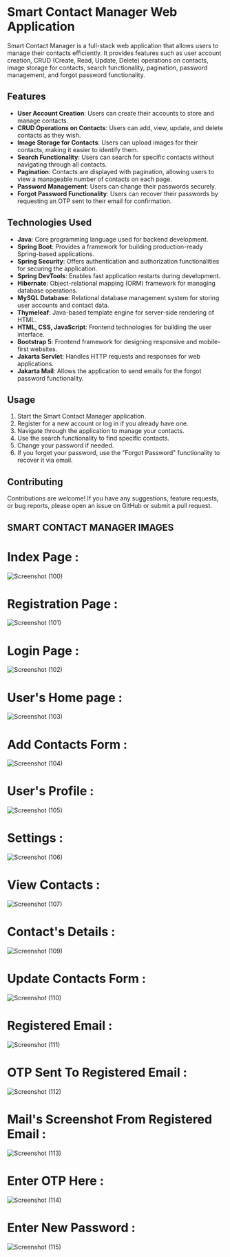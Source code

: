 # Smart Contact Manager Web Application

Smart Contact Manager is a full-stack web application that allows users to manage their contacts efficiently. It provides features such as user account creation, CRUD (Create, Read, Update, Delete) operations on contacts, image storage for contacts, search functionality, pagination, password management, and forgot password functionality.

## Features

- **User Account Creation**: Users can create their accounts to store and manage contacts.
- **CRUD Operations on Contacts**: Users can add, view, update, and delete contacts as they wish.
- **Image Storage for Contacts**: Users can upload images for their contacts, making it easier to identify them.
- **Search Functionality**: Users can search for specific contacts without navigating through all contacts.
- **Pagination**: Contacts are displayed with pagination, allowing users to view a manageable number of contacts on each page.
- **Password Management**: Users can change their passwords securely.
- **Forgot Password Functionality**: Users can recover their passwords by requesting an OTP sent to their email for confirmation.

## Technologies Used

- **Java**: Core programming language used for backend development.
- **Spring Boot**: Provides a framework for building production-ready Spring-based applications.
- **Spring Security**: Offers authentication and authorization functionalities for securing the application.
- **Spring DevTools**: Enables fast application restarts during development.
- **Hibernate**: Object-relational mapping (ORM) framework for managing database operations.
- **MySQL Database**: Relational database management system for storing user accounts and contact data.
- **Thymeleaf**: Java-based template engine for server-side rendering of HTML.
- **HTML, CSS, JavaScript**: Frontend technologies for building the user interface.
- **Bootstrap 5**: Frontend framework for designing responsive and mobile-first websites.
- **Jakarta Servlet**: Handles HTTP requests and responses for web applications.
- **Jakarta Mail**: Allows the application to send emails for the forgot password functionality.

## Usage

1. Start the Smart Contact Manager application.
2. Register for a new account or log in if you already have one.
3. Navigate through the application to manage your contacts.
4. Use the search functionality to find specific contacts.
5. Change your password if needed.
6. If you forget your password, use the "Forgot Password" functionality to recover it via email.

## Contributing

Contributions are welcome! If you have any suggestions, feature requests, or bug reports, please open an issue on GitHub or submit a pull request.

## SMART CONTACT MANAGER IMAGES
# Index Page :
![Screenshot (100)](https://github.com/saurabhpatle07/Smart_Contact_Manager_SpringBoot/assets/107913745/a7fe831e-f058-4cb7-ba8e-211a79d34741)

# Registration Page :
![Screenshot (101)](https://github.com/saurabhpatle07/Smart_Contact_Manager_SpringBoot/assets/107913745/a855c689-a84e-4eb8-9b58-512458c4402a)

# Login Page :
![Screenshot (102)](https://github.com/saurabhpatle07/Smart_Contact_Manager_SpringBoot/assets/107913745/20bc6902-d283-44bc-ad75-06a01451fa65)

# User's Home page :
![Screenshot (103)](https://github.com/saurabhpatle07/Smart_Contact_Manager_SpringBoot/assets/107913745/902222b9-1816-4d88-bfa6-8ba0cfcc5e93)

# Add Contacts Form :
![Screenshot (104)](https://github.com/saurabhpatle07/Smart_Contact_Manager_SpringBoot/assets/107913745/dea9e030-8d2e-476b-9396-4ba0c837b4f1)

# User's Profile :
![Screenshot (105)](https://github.com/saurabhpatle07/Smart_Contact_Manager_SpringBoot/assets/107913745/39dcefbd-4b34-451d-91fd-4440ce800ed2)

# Settings :
![Screenshot (106)](https://github.com/saurabhpatle07/Smart_Contact_Manager_SpringBoot/assets/107913745/388e105f-4330-452a-888b-aefd797c020b)

# View Contacts :
![Screenshot (107)](https://github.com/saurabhpatle07/Smart_Contact_Manager_SpringBoot/assets/107913745/5c44cc0b-8779-4735-8808-6568b8ef4b9e)

# Contact's Details :
![Screenshot (109)](https://github.com/saurabhpatle07/Smart_Contact_Manager_SpringBoot/assets/107913745/c3f0444c-9c3a-4570-b95b-01660c801007)

# Update Contacts Form :
![Screenshot (110)](https://github.com/saurabhpatle07/Smart_Contact_Manager_SpringBoot/assets/107913745/6f594204-42d1-4dc7-9aaf-22a755f0d2d6)

# Registered Email :
![Screenshot (111)](https://github.com/saurabhpatle07/Smart_Contact_Manager_SpringBoot/assets/107913745/2386f0a3-794e-48e4-9e95-8f2cb7586134)

# OTP Sent To Registered Email :
![Screenshot (112)](https://github.com/saurabhpatle07/Smart_Contact_Manager_SpringBoot/assets/107913745/69390e41-b3e4-4cfe-8556-6a8cd4c7d4f5)

# Mail's Screenshot From Registered Email :
![Screenshot (113)](https://github.com/saurabhpatle07/Smart_Contact_Manager_SpringBoot/assets/107913745/4e9cb7cd-8c06-4720-8a30-bff8078d7640)

# Enter OTP Here :
![Screenshot (114)](https://github.com/saurabhpatle07/Smart_Contact_Manager_SpringBoot/assets/107913745/163e4abd-38fa-4765-b26e-c383f7d4e505)

# Enter New Password :
![Screenshot (115)](https://github.com/saurabhpatle07/Smart_Contact_Manager_SpringBoot/assets/107913745/a0bbafda-8e0e-4472-b119-9638a31e1370)
